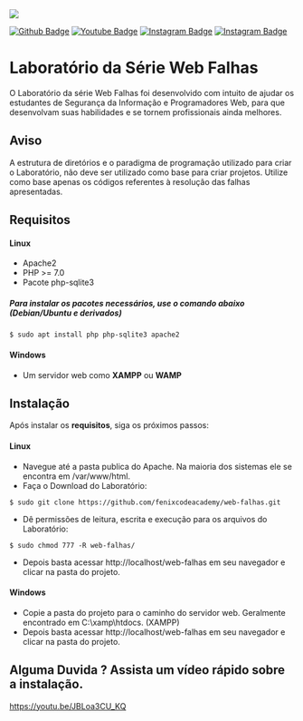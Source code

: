 <img src="https://fenixcodeacademy.com/img/wallpaper.png"/>

[![Github Badge](https://img.shields.io/badge/github-%23100000.svg?&style=for-the-badge&logo=github&logoColor=white&link=https://github.com/gabrielvictorweb)](https://github.com/gabrielvictorweb)
[![Youtube Badge](https://img.shields.io/badge/youtube-%23FF0000.svg?&style=for-the-badge&logo=youtube&logoColor=white&link=https://www.youtube.com/c/fenixcodeacademy)](https://www.youtube.com/c/fenixcodeacademy)
[![Instagram Badge](https://img.shields.io/badge/instagram-%23E4405F.svg?&style=for-the-badge&logo=instagram&logoColor=white&link=https://www.instagram.com/fenixcodeacademy)](https://www.instagram.com/fenixcodeacademy)
[![Instagram Badge](https://img.shields.io/badge/instagram-%23E4405F.svg?&style=for-the-badge&logo=instagram&logoColor=white&link=https://www.instagram.com/gabrielvictorweb)](https://www.instagram.com/gabrielvictorweb)

# Laboratório da Série Web Falhas
O Laboratório da série Web Falhas foi desenvolvido com intuito de ajudar os estudantes de Segurança da Informação e Programadores Web, para que desenvolvam suas habilidades e se tornem profissionais ainda melhores.

## Aviso
A estrutura de diretórios e o paradigma de programação utilizado para criar o Laboratório, não deve
ser utilizado como base para criar projetos. Utilize como base apenas os códigos referentes à resolução
das falhas apresentadas.

## Requisitos

#### Linux
- Apache2
- PHP >= 7.0
- Pacote php-sqlite3

##### Para instalar os pacotes necessários, use o comando abaixo (Debian/Ubuntu e derivados)
```shell
$ sudo apt install php php-sqlite3 apache2
```
#### Windows
- Um servidor web como **XAMPP** ou **WAMP**

## Instalação

Após instalar os **requisitos**, siga os próximos passos:

#### Linux
- Navegue até a pasta publica do Apache. Na maioria dos sistemas ele se encontra em
/var/www/html.
- Faça o Download do Laboratório:
```shell
$ sudo git clone https://github.com/fenixcodeacademy/web-falhas.git
```
- Dê permissões de leitura, escrita e execução para os arquivos do Laboratório:
```shell
$ sudo chmod 777 -R web-falhas/
```
- Depois basta acessar http://localhost/web-falhas em seu navegador e clicar na pasta do projeto.

#### Windows
- Copie a pasta do projeto para o caminho do servidor web. Geralmente encontrado em C:\\xamp\htdocs\. (XAMPP)
- Depois basta acessar http://localhost/web-falhas em seu navegador e clicar na pasta do projeto.

## Alguma Duvida ? Assista um vídeo rápido sobre a instalação.
https://youtu.be/JBLoa3CU_KQ
